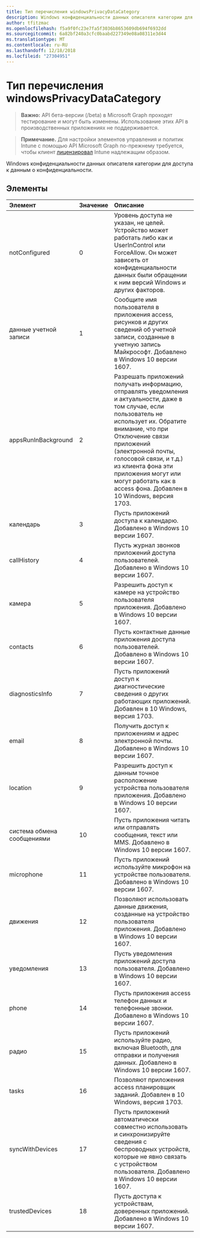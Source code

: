 ```yaml
---
title: Тип перечисления windowsPrivacyDataCategory
description: Windows конфиденциальности данных описателя категории для доступа к данным о конфиденциальности.
author: tfitzmac
ms.openlocfilehash: f5a9f0fc23e7fa5f3036b8653609db694f6932dd
ms.sourcegitcommit: 6a82bf240a3cfc0baabd227349e08a08311e3d44
ms.translationtype: MT
ms.contentlocale: ru-RU
ms.lasthandoff: 12/18/2018
ms.locfileid: "27304951"
---
```

# <a name="windowsprivacydatacategory-enum-type"></a>Тип перечисления windowsPrivacyDataCategory

> **Важно:** API бета-версии (/beta) в Microsoft Graph проходят тестирование и могут быть изменены. Использование этих API в производственных приложениях не поддерживается.

> **Примечание.** Для настройки элементов управления и политик Intune с помощью API Microsoft Graph по-прежнему требуется, чтобы клиент [лицензировал](https://go.microsoft.com/fwlink/?linkid=839381) Intune надлежащим образом.

Windows конфиденциальности данных описателя категории для доступа к данным о конфиденциальности.
## <a name="members"></a>Элементы
|Элемент|Значение|Описание|
|:---|:---|:---|
|notConfigured|0|Уровень доступа не указан, не целей. Устройство может работать либо как и UserInControl или ForceAllow. Он может зависеть от конфиденциальности данных были обращении к ним версий Windows и других факторов.|
|данные учетной записи|1|Сообщите имя пользователя в приложения access, рисунков и других сведений об учетной записи, созданные в учетную запись Майкрософт. Добавлено в Windows 10 версии 1607.|
|appsRunInBackground|2|Разрешать приложений получать информацию, отправлять уведомления и актуальности, даже в том случае, если пользователь не использует их. Обратите внимание, что при Отключение связи приложений (электронной почты, голосовой связи, и т.д.) из клиента фона эти приложения могут или могут работать как в access фона. Добавлен в 10 Windows, версия 1703.|
|календарь|3|Пусть приложений доступа к календарю. Добавлено в Windows 10 версии 1607.|
|callHistory|4|Пусть журнал звонков приложений доступа пользователей. Добавлено в Windows 10 версии 1607.|
|камера|5|Разрешить доступ к камере на устройство пользователя приложения. Добавлено в Windows 10 версии 1607.|
|contacts|6|Пусть контактные данные приложения доступа пользователей. Добавлено в Windows 10 версии 1607.|
|diagnosticsInfo|7|Пусть приложений доступ к диагностические сведения о других работающих приложений. Добавлен в 10 Windows, версия 1703.|
|email|8|Получить доступ к приложениям и адрес электронной почты. Добавлено в Windows 10 версии 1607.|
|location|9|Разрешить доступ к данным точное расположение устройства пользователя приложения. Добавлено в Windows 10 версии 1607.|
|система обмена сообщениями|10|Пусть приложения читать или отправлять сообщения, текст или MMS. Добавлено в Windows 10 версии 1607.|
|microphone|11|Пусть приложений используйте микрофон на устройстве пользователя. Добавлено в Windows 10 версии 1607.|
|движения|12|Позволяют использовать данные движения, созданные на устройство пользователя приложения. Добавлено в Windows 10 версии 1607.|
|уведомления|13|Пусть уведомления приложений доступа пользователя. Добавлено в Windows 10 версии 1607.|
|phone|14|Пусть приложения access телефон данных и телефонные звонки. Добавлено в Windows 10 версии 1607.|
|радио|15|Пусть приложений используйте радио, включая Bluetooth, для отправки и получения данных. Добавлено в Windows 10 версии 1607.|
|tasks|16|Позволяют приложения access планировщик заданий. Добавлен в 10 Windows, версия 1703.|
|syncWithDevices|17|Пусть приложений автоматически совместно использовать и синхронизируйте сведения с беспроводных устройств, которые не явно связать с устройством пользователя. Добавлено в Windows 10 версии 1607.|
|trustedDevices|18|Пусть доступа к устройствам, доверенных приложений. Добавлено в Windows 10 версии 1607.|





